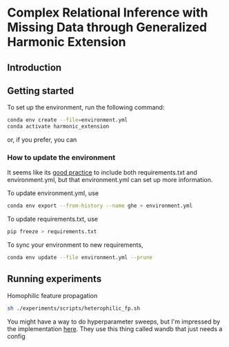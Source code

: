 # Complex Relational Inference with Missing Data through Generalized Harmonic Extension

## Introduction

## Getting started
To set up the environment, run the following command:

```bash
conda env create --file=environment.yml
conda activate harmonic_extension
```

or, if you prefer, you can 

### How to update the environment

It seems like its [good practice](https://stackoverflow.com/questions/48787250/set-up-virtualenv-using-a-requirements-txt-generated-by-conda) to include both requirements.txt and environment.yml, but that environment.yml can set up more information.

To update environment.yml, use
```bash
conda env export --from-history --name ghe > environment.yml
```

To update requirements.txt, use 
```bash 
pip freeze > requirements.txt
```

To sync your environment to new requirements, 

```bash 
conda env update --file environment.yml --prune
```

## Running experiments

Homophilic feature propagation
```bash
sh ./experiments/scripts/heterophilic_fp.sh
```

You might have a way to do hyperparameter sweeps, but I'm impressed by the implementation [here](https://github.com/twitter-research/neural-sheaf-diffusion). They use this thing called wandb that just needs a config 





